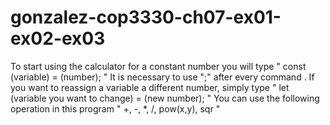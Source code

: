 # gonzalez-cop3330-ch07-ex01-ex02-ex03

To start using the calculator for a constant number you will type " const (variable) = (number); " 
It is necessary to use ";" after every command .
If you want to reassign a variable a different number, simply type " let (variable you want to change) = (new number); "
You can use the following operation in this program " +, -, *, /, pow(x,y), sqr "
